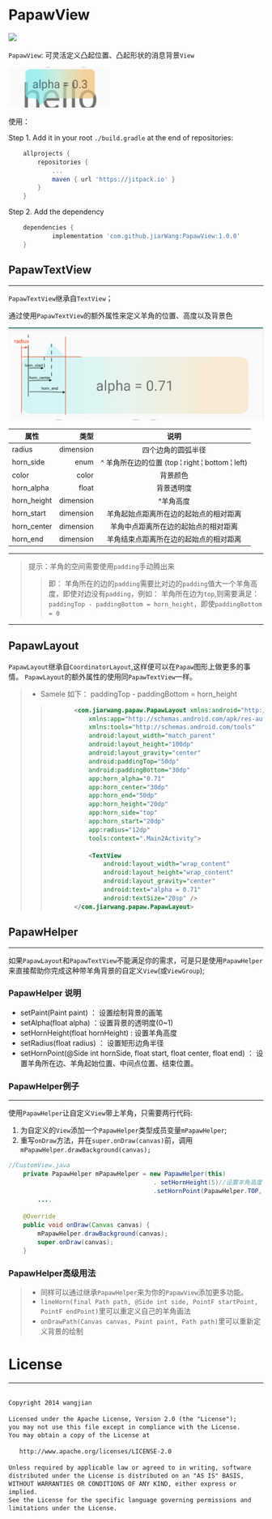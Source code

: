 # PapawView
[![](https://jitpack.io/v/jiarWang/PapawView.svg)](https://jitpack.io/#jiarWang/PapawView)

`PapawView`: 可灵活定义凸起位置、凸起形状的消息背景`View`

<img src="./3.jpg" width="200" height="80" />

使用：<p/>
Step 1. Add it in your root `./build.gradle` at the end of repositories:
```gradle
	allprojects {
		repositories {
			...
			maven { url 'https://jitpack.io' }
		}
	}
```
Step 2. Add the dependency
```gradle
	dependencies {
	        implementation 'com.github.jiarWang:PapawView:1.0.0'
	}
```

## PapawTextView
<hr/>

`PapawTextView`继承自`TextView`；

通过使用`PapawTextView`的额外属性来定义羊角的位置、高度以及背景色

![测量图](./papaw_1.png)

| 属性        |      类型 |                                 说明                                  |
| ----------- | --------: | :-------------------------------------------------------------------: |
| radius      | dimension |                          四个边角的圆弧半径                           |
| horn_side   |      enum | ^ 羊角所在边的位置 (top &brvbar; right &brvbar; bottom &brvbar; left) |
| color       |     color |                               背景颜色                                |
| horn_alpha  |     float |                              背景透明度                               |
| horn_height | dimension |                               ^羊角高度                            |
| horn_start  | dimension |                羊角起始点距离所在边的起始点的相对距离                 |
| horn_center | dimension |                 羊角中点距离所在边的起始点的相对距离                  |
| horn_end    | dimension |                羊角结束点距离所在边的起始点的相对距离                 |
<hr/>


>提示：羊角的空间需要使用`padding`手动腾出来
>
>>  即： 羊角所在的边的`padding`需要比对边的`padding`值大一个羊角高度，即使对边没有`padding`，例如：
> >羊角所在边为`top`,则需要满足：`paddingTop - paddingBottom = horn_height`，即使`paddingBottom = 0`

<hr/>

## PapawLayout

`PapawLayout`继承自`CoordinatorLayout`,这样便可以在`Papaw`图形上做更多的事情。
`PapawLayout`的额外属性的使用同`PapawTextView`一样。
> * Samele
>  如下： paddingTop - paddingBottom = horn_height
> >```xml
> >        <com.jiarwang.papaw.PapawLayout xmlns:android="http://schemas.android.com/apk/res/android"
> >            xmlns:app="http://schemas.android.com/apk/res-auto"
> >            xmlns:tools="http://schemas.android.com/tools"
> >            android:layout_width="match_parent"
> >            android:layout_height="100dp"
> >            android:layout_gravity="center"
> >            android:paddingTop="50dp"
> >            android:paddingBottom="30dp"
>>            app:horn_alpha="0.71"
>>            app:horn_center="30dp"
>>            app:horn_end="50dp"
>>            app:horn_height="20dp"
>>            app:horn_side="top"
>>            app:horn_start="20dp"
>>            app:radius="12dp"
>>            tools:context=".Main2Activity">
>>
>>            <TextView
>>                android:layout_width="wrap_content"
>>                android:layout_height="wrap_content"
>>                android:layout_gravity="center"
>>                android:text="alpha = 0.71"
>>                android:textSize="20sp" />
>>        </com.jiarwang.papaw.PapawLayout>

## PapawHelper
<hr/>

如果`PapawLayout`和`PapawTextView`不能满足你的需求，可是只是使用`PapawHelper`来直接帮助你完成这种带羊角背景的自定义`View`(或`ViewGroup`);
### PapawHelper 说明
* setPaint(Paint paint) ： 设置绘制背景的画笔
* setAlpha(float alpha) ：设置背景的透明度(0~1)
* setHornHeight(float hornHeight)  : 设置羊角高度
* setRadius(float radius) ： 设置矩形边角半径 
* setHornPoint(@Side int hornSide, float start, float center, float end) ： 设置羊角所在边、羊角起始位置、中间点位置、结束位置。
### PapawHelper例子
<hr/>

使用`PapawHelper`让自定义`View`带上羊角，只需要两行代码:

1) 为自定义的`View`添加一个`PapawHelper`类型成员变量`mPapawHelper`;
2) 重写`onDraw`方法，并在`super.onDraw(canvas)`前，调用`mPapawHelper.drawBackground(canvas);`
```java
//CustomView.java
    private PapawHelper mPapawHelper = new PapawHelper(this)
                                        . setHornHeight(5)//设置羊角高度
                                        .setHornPoint(PapawHelper.TOP, 5, 15, 20);
        ....

    @Override
    public void onDraw(Canvas canvas) {
        mPapawHelper.drawBackground(canvas);
        super.onDraw(canvas);
    }
```
### PapawHelper高级用法

> * 同样可以通过继承`PapawHelper`来为你的`PapawView`添加更多功能。
> * `lineHorn(final Path path, @Side int side, PointF startPoint, PointF endPoint)`里可以重定义自己的羊角画法
> * `onDrawPath(Canvas canvas, Paint paint, Path path)`里可以重新定义背景的绘制

# License
<hr/>

```

Copyright 2014 wangjian

Licensed under the Apache License, Version 2.0 (the "License");
you may not use this file except in compliance with the License.
You may obtain a copy of the License at

   http://www.apache.org/licenses/LICENSE-2.0

Unless required by applicable law or agreed to in writing, software
distributed under the License is distributed on an "AS IS" BASIS,
WITHOUT WARRANTIES OR CONDITIONS OF ANY KIND, either express or implied.
See the License for the specific language governing permissions and
limitations under the License.
```